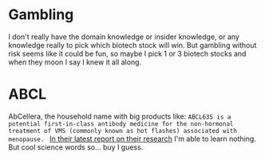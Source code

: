 # Gambling
I don't really have the domain knowledge or insider knowledge, or any knowledge really to pick which biotech stock will win. But gambling without risk seems like it could be fun, so maybe I pick 1 or 3 biotech stocks and when they moon I say I knew it all along.
# ABCL
AbCellera, the household name with big products like: ```ABCL635 is a potential first-in-class antibody medicine for the non-hormonal treatment of VMS (commonly known as hot flashes) associated with menopause. ```
[In their latest report on their research](https://investors.abcellera.com/news/news-releases/2025/AbCellera-Reports-Q2-2025-Business-Results--First-Participants-Dosed-in-a-Phase-1-Clinical-Trial-of-ABCL635-for-Vasomotor-Symptoms/default.aspx) I'm able to learn nothing. But cool science words so... buy I guess.